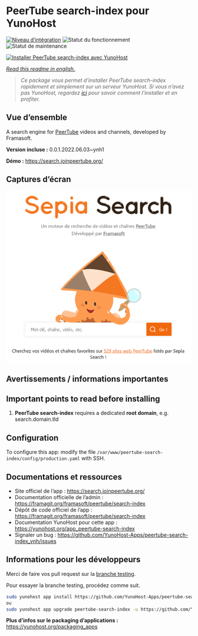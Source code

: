 <!--
N.B.: This README was automatically generated by https://github.com/YunoHost/apps/tree/master/tools/README-generator
It shall NOT be edited by hand.
-->

# PeerTube search-index pour YunoHost

[![Niveau d’intégration](https://dash.yunohost.org/integration/peertube-search-index.svg)](https://dash.yunohost.org/appci/app/peertube-search-index) ![Statut du fonctionnement](https://ci-apps.yunohost.org/ci/badges/peertube-search-index.status.svg) ![Statut de maintenance](https://ci-apps.yunohost.org/ci/badges/peertube-search-index.maintain.svg)

[![Installer PeerTube search-index avec YunoHost](https://install-app.yunohost.org/install-with-yunohost.svg)](https://install-app.yunohost.org/?app=peertube-search-index)

*[Read this readme in english.](./README.md)*

> *Ce package vous permet d’installer PeerTube search-index rapidement et simplement sur un serveur YunoHost.
Si vous n’avez pas YunoHost, regardez [ici](https://yunohost.org/#/install) pour savoir comment l’installer et en profiter.*

## Vue d’ensemble

A search engine for [PeerTube](https://joinpeertube.org/) videos and channels, developed by Framasoft.


**Version incluse :** 0.0.1.2022.06.03~ynh1

**Démo :** https://search.joinpeertube.org/

## Captures d’écran

![Capture d’écran de PeerTube search-index](./doc/screenshots/sepia-search-screenshot.png)

## Avertissements / informations importantes

## Important points to read before installing

1. **PeerTube search-index** requires a dedicated **root domain**, e.g. search.domain.tld

## Configuration

To configure this app: modify the file `/var/www/peertube-search-index/config/production.yaml` with SSH.

## Documentations et ressources

* Site officiel de l’app : <https://search.joinpeertube.org/>
* Documentation officielle de l’admin : <https://framagit.org/framasoft/peertube/search-index>
* Dépôt de code officiel de l’app : <https://framagit.org/framasoft/peertube/search-index>
* Documentation YunoHost pour cette app : <https://yunohost.org/app_peertube-search-index>
* Signaler un bug : <https://github.com/YunoHost-Apps/peertube-search-index_ynh/issues>

## Informations pour les développeurs

Merci de faire vos pull request sur la [branche testing](https://github.com/YunoHost-Apps/peertube-search-index_ynh/tree/testing).

Pour essayer la branche testing, procédez comme suit.

``` bash
sudo yunohost app install https://github.com/YunoHost-Apps/peertube-search-index_ynh/tree/testing --debug
ou
sudo yunohost app upgrade peertube-search-index -u https://github.com/YunoHost-Apps/peertube-search-index_ynh/tree/testing --debug
```

**Plus d’infos sur le packaging d’applications :** <https://yunohost.org/packaging_apps>
